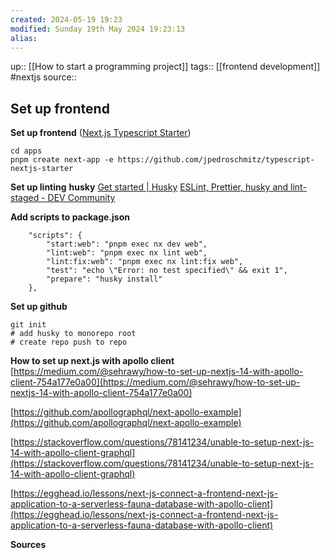 ```yaml
---
created: 2024-05-19 19:23
modified: Sunday 19th May 2024 19:23:13
alias:
---
```

up::  [[How to start a programming project]]
tags:: [[frontend development]] #nextjs
source::
## Set up frontend


**Set up frontend** ([Next.js Typescript Starter](https://github.com/jpedroschmitz/typescript-nextjs-starter?tab=readme-ov-file))
```
cd apps
pnpm create next-app -e https://github.com/jpedroschmitz/typescript-nextjs-starter
```

**Set up linting** **husky**
[Get started | Husky](https://typicode.github.io/husky/get-started.html)
[ESLint, Prettier, husky and lint-staged - DEV Community](https://dev.to/shashwatnautiyal/complete-guide-to-eslint-prettier-husky-and-lint-staged-fh9#:~:text=Husky%20is%20a%20pre%2Dcommit,of%20the%20file%20before%20committing.)

**Add scripts to package.json**
```
    "scripts": {
        "start:web": "pnpm exec nx dev web",
        "lint:web": "pnpm exec nx lint web",
        "lint:fix:web": "pnpm exec nx lint:fix web",
        "test": "echo \"Error: no test specified\" && exit 1",
        "prepare": "husky install"
    },
```
**Set up github**
```
git init
# add husky to monorepo root
# create repo push to repo
```



**How to set up next.js with apollo client**
[https://medium.com/@sehrawy/how-to-set-up-nextjs-14-with-apollo-client-754a177e0a00](https://medium.com/@sehrawy/how-to-set-up-nextjs-14-with-apollo-client-754a177e0a00)

[https://github.com/apollographql/next-apollo-example](https://github.com/apollographql/next-apollo-example)

[https://stackoverflow.com/questions/78141234/unable-to-setup-next-js-14-with-apollo-client-graphql](https://stackoverflow.com/questions/78141234/unable-to-setup-next-js-14-with-apollo-client-graphql)

[https://egghead.io/lessons/next-js-connect-a-frontend-next-js-application-to-a-serverless-fauna-database-with-apollo-client](https://egghead.io/lessons/next-js-connect-a-frontend-next-js-application-to-a-serverless-fauna-database-with-apollo-client)

**Sources**
